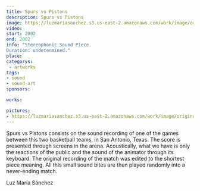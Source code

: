 ```yaml
---
title: Spurs vs Pistons
description: Spurs vs Pistons
image: https://luzmariasanchez.s3.us-east-2.amazonaws.com/work/image/original/spursvspistons.png
video: 
start: 2002
end: 2002
info: "Stereophonic Sound Piece.
Duration: undetermined."
place:
categorys:
 - artworks
tags:
- sound
- sound-art
sponsors:

works:

pictures:
- https://luzmariasanchez.s3.us-east-2.amazonaws.com/work/image/original/spursvspistons.png
---
```


Spurs vs Pistons consists on the sound recording of one of the games between this two basketball teams, in San Antonio, Texas. The score is presented through screens in the arena. Acoustically, what we have is only the reactions of the public and the sound of the animator through its keyboard. The original recording of the match was edited to the shortest piece meaning. All this small sound bites are then played randomly into a never-ending match.

 

Luz María Sánchez